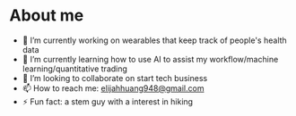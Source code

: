 # About me

- 🔭 I’m currently working on wearables that keep track of people's health data
- 🌱 I’m currently learning how to use AI to assist my workflow/machine learning/quantitative trading
- 👯 I’m looking to collaborate on start tech business
- 📫 How to reach me: elijahhuang948@gmail.com
- ⚡ Fun fact: a stem guy with a interest in hiking

